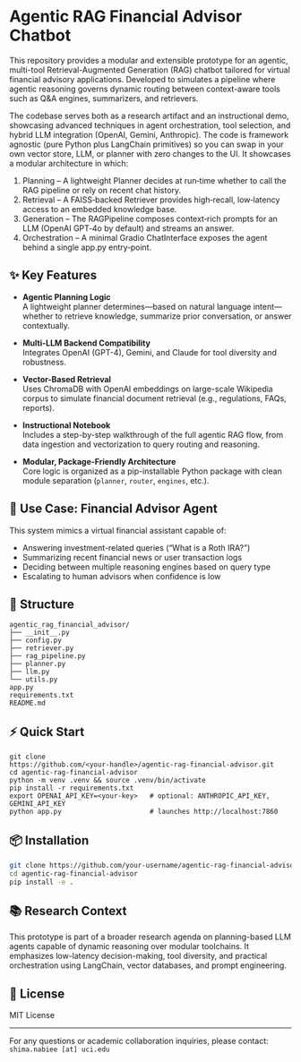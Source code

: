 # Agentic RAG Financial Advisor Chatbot

This repository provides a modular and extensible prototype for an agentic, multi-tool Retrieval-Augmented Generation (RAG) chatbot tailored for virtual financial advisory applications. Developed to simulates a pipeline where agentic reasoning governs dynamic routing between context-aware tools such as Q&A engines, summarizers, and retrievers.

The codebase serves both as a research artifact and an instructional demo, showcasing advanced techniques in agent orchestration, tool selection, and hybrid LLM integration (OpenAI, Gemini, Anthropic). The code is framework agnostic (pure Python plus LangChain primitives) so you can swap in your own vector store, LLM, or planner with zero changes to the UI. It showcases a modular architecture in which:

1. Planning – A lightweight Planner decides at run‑time whether to call the RAG pipeline or rely on recent chat history.  
2. Retrieval – A FAISS‑backed Retriever provides high‑recall, low‑latency access to an embedded knowledge base.  
3. Generation – The RAGPipeline composes context‑rich prompts for an LLM (OpenAI GPT‑4o by default) and streams an answer.  
4. Orchestration – A minimal Gradio ChatInterface exposes the agent behind a single app.py entry‑point.



## ✨ Key Features

- **Agentic Planning Logic**  
  A lightweight planner determines—based on natural language intent—whether to retrieve knowledge, summarize prior conversation, or answer contextually.

- **Multi-LLM Backend Compatibility**  
  Integrates OpenAI (GPT-4), Gemini, and Claude for tool diversity and robustness.

- **Vector-Based Retrieval**  
  Uses ChromaDB with OpenAI embeddings on large-scale Wikipedia corpus to simulate financial document retrieval (e.g., regulations, FAQs, reports).

- **Instructional Notebook**  
  Includes a step-by-step walkthrough of the full agentic RAG flow, from data ingestion and vectorization to query routing and reasoning.

- **Modular, Package-Friendly Architecture**  
  Core logic is organized as a pip-installable Python package with clean module separation (`planner`, `router`, `engines`, etc.).

## 🧠 Use Case: Financial Advisor Agent

This system mimics a virtual financial assistant capable of:

- Answering investment-related queries (“What is a Roth IRA?”)
- Summarizing recent financial news or user transaction logs
- Deciding between multiple reasoning engines based on query type
- Escalating to human advisors when confidence is low

## 📁 Structure

```
agentic_rag_financial_advisor/
├── __init__.py
├── config.py
├── retriever.py
├── rag_pipeline.py
├── planner.py
├── llm.py
└── utils.py
app.py
requirements.txt
README.md
```

## ⚡️ Quick Start

```
git clone https://github.com/<your‑handle>/agentic‑rag‑financial‑advisor.git
cd agentic‑rag‑financial‑advisor
python -m venv .venv && source .venv/bin/activate
pip install -r requirements.txt
export OPENAI_API_KEY=<your‑key>   # optional: ANTHROPIC_API_KEY, GEMINI_API_KEY
python app.py                      # launches http://localhost:7860
```


## 📦 Installation

```bash
git clone https://github.com/your-username/agentic-rag-financial-advisor.git
cd agentic-rag-financial-advisor
pip install -e .
```


## 📚 Research Context

This prototype is part of a broader research agenda on planning-based LLM agents capable of dynamic reasoning over modular toolchains. It emphasizes low-latency decision-making, tool diversity, and practical orchestration using LangChain, vector databases, and prompt engineering.

## 📜 License

MIT License

---

For any questions or academic collaboration inquiries, please contact:  
`shima.nabiee [at] uci.edu`
